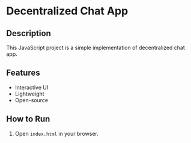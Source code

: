 # Decentralized Chat App

## Description
This JavaScript project is a simple implementation of decentralized chat app.

## Features
- Interactive UI
- Lightweight
- Open-source

## How to Run
1. Open `index.html` in your browser.